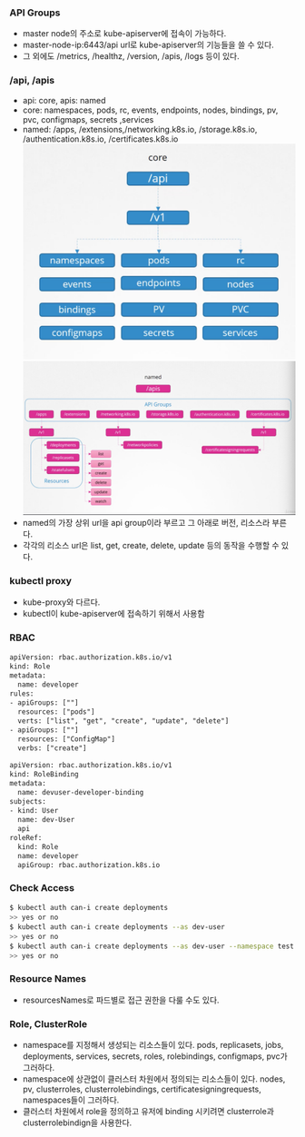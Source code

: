 ### API Groups
- master node의 주소로 kube-apiserver에 접속이 가능하다.
- master-node-ip:6443/api url로 kube-apiserver의 기능들을 쓸 수 있다.
- 그 외에도 /metrics, /healthz, /version, /apis, /logs 등이 있다.

### /api, /apis
- api: core, apis: named
- core: namespaces, pods, rc, events, endpoints, nodes, bindings, pv, pvc, configmaps, secrets ,services
- named: /apps, /extensions,/networking.k8s.io, /storage.k8s.io, /authentication.k8s.io, /certificates.k8s.io
![apigroup_core](../../../images/apigroup_core.png)
![apigroup_named](../../../images/apigroup_named.png)
- named의 가장 상위 url을 api group이라 부르고 그 아래로 버전, 리소스라 부른다.
- 각각의 리소스 url은 list, get, create, delete, update 등의 동작을 수행할 수 있다.

### kubectl proxy
- kube-proxy와 다르다.
- kubectl이 kube-apiserver에 접속하기 위해서 사용함

### RBAC
```
apiVersion: rbac.authorization.k8s.io/v1
kind: Role
metadata:
  name: developer
rules:
- apiGroups: [""]
  resources: ["pods"]
  verts: ["list", "get", "create", "update", "delete"]
- apiGroups: [""]
  resources: ["ConfigMap"]
  verbs: ["create"]
```
```
apiVersion: rbac.authorization.k8s.io/v1
kind: RoleBinding
metadata:
  name: devuser-developer-binding
subjects:
- kind: User
  name: dev-User
  api
roleRef:
  kind: Role
  name: developer
  apiGroup: rbac.authorization.k8s.io
```
### Check Access
```bash
$ kubectl auth can-i create deployments
>> yes or no
$ kubectl auth can-i create deployments --as dev-user
>> yes or no
$ kubectl auth can-i create deployments --as dev-user --namespace test
>> yes or no
```
### Resource Names
- resourcesNames로 파드별로 접근 권한을 다룰 수도 있다.

### Role, ClusterRole
- namespace를 지정해서 생성되는 리소스들이 있다. pods, replicasets, jobs, deployments, services, secrets, roles, rolebindings, configmaps, pvc가 그러하다.
- namespace에 상관없이 클러스터 차원에서 정의되는 리소스들이 있다. nodes, pv, clusterroles, clusterrolebindings, certificatesigningrequests, namespaces들이 그러하다.
- 클러스터 차원에서 role을 정의하고 유저에 binding 시키려면 clusterrole과 clusterrolebindign을 사용한다.

